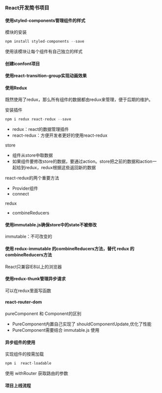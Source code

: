 ### React开发简书项目

#### 使用styled-components管理组件的样式
模块的安装
```javascript
npm install styled-components --save
```
使用该模块让每个组件有自己独立的样式


#### 创建iconfont项目

#### 使用react-transition-group实现动画效果


#### 使用Redux
既然使用了redux，那么所有组件的数据都由redux来管理，便于后期的维护。

安装插件
```javascript
npm i redux react-redux --save
```

- redux：react的数据管理插件
- react-redux：方便开发者更好的使用react-redux

store
- 组件从store中取数据
- 如果组件要修改store的数据，要通过action。store把之前的数据和action一起给到redux，redux根据这些返回新的数据

react-redux的两个重要方法
- Provider组件
- connect

redux
- combineReducers

#### 使用immutable.js确保store中的state不被修改
immutable：不可改变的

#### 使用 redux-immutable 的combineReducers方法，替代 redux 的combineReducers方法

React只兼容IE8以上的浏览器

#### 使用redux-thunk管理异步请求
可以在redux里面写函数


#### react-router-dom

pureComponent 和 Component的区别
- PureComponent内置自己实现了 shouldComponentUpdate,优化了性能
- PureComponent需要结合 immutable.js 使用

#### 异步组件的使用
实现组件的按需加载
```javascript
npm i  react-loadable
```

使用 withRouter 获取路由的参数


#### 项目上线流程

